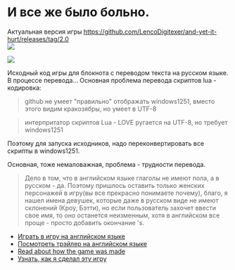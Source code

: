 # И все же было больно.

Актуальная версия игры https://github.com/LencoDigitexer/and-yet-it-hurt/releases/tag/2.0 <br>
<a href="https://github.com/LencoDigitexer/and-yet-it-hurt/releases/download/2.0/and_yet_it_hurt.zip" download>
<img src="https://fxsa.me/data/attachments/23/23571-979e64e416f0e89b27c736cfe6c94209.jpg">
</a>

<img src="https://downloader.disk.yandex.ru/preview/fac2ddfae0f0514a660022f48c0b7cb85c987a4ae348ed4f81070e3b7258d861/5e78d463/pzIpjFen8qRb8QRB4VsDuWP2O2t4wrHDmpAgb4bDGoGmihlbglv72rS11oVJU-wgrBgfh--Cs7rZA5yXwIQNlg==?uid=0&filename=2020-03-23_14-21-01.png&disposition=inline&hash=&limit=0&content_type=image%2Fpng&tknv=v2&owner_uid=937437652&size=2048x2048">

Исходный код игры для блокнота с переводом текста на русском языке.
В процессе перевода...
Основная проблема перевода скриптов lua - кодировка:
> github не умеет "правильно" отображать windows1251, вместо этого видим кракозябры, но умеет в UTF-8

> интерпритатор скриптов Lua - LOVE ругается на UTF-8, но требует windows1251

Поэтому для запуска исходников, надо переконвертировать все скрипты в windows1251.

Основная, тоже немаловажная, проблема - трудности перевода.
> Дело в том, что в английском языке глаголы не имеют пола, а в русском - да. Поэтому пришлось оставить только женских персонажей в игру(вы все прекрасно понимаете почему), благо, я нашел имена девушек, которые даже в русском виде не имеют склонений (Кроу, Бэтти), но если пользователь захочет ввести свое имя, то оно останется неизменным, хотя в английском все проще - просто добавить окончание 's.

* [Играть в игру на английском языке](https://sheepolution.itch.io/and-yet-it-hurt)
* [Посмотреть трэйлер на английском языке](https://www.youtube.com/watch?v=qcdMVoE4mJM)
* [Read about how the game was made](https://sheepolution.com/blog/gamedev/how-i-made-a-game-played-in-notepad/)
* [Узнать, как я сделал эту игру](https://habr.com/ru/company/playgendary/blog/488222/)
